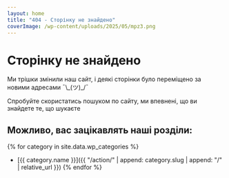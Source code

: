 ```yaml
---
layout: home
title: "404 - Сторінку не знайдено"
coverImage: /wp-content/uploads/2025/05/mpz3.png
---
```


# Сторінку не знайдено

Ми трішки змінили наш сайт, і деякі сторінки було переміщено за новими адресами ¯\\\_(ツ)\_/¯

Спробуйте скористатись пошуком по сайту, ми впевнені, що ви знайдете те, що шукаєте

## Можливо, вас зацікавлять наші розділи:

{% for category in site.data.wp_categories %}
- [{{ category.name }}]({{ "/action/" | append: category.slug | append: "/" | relative_url }})
{% endfor %} 
